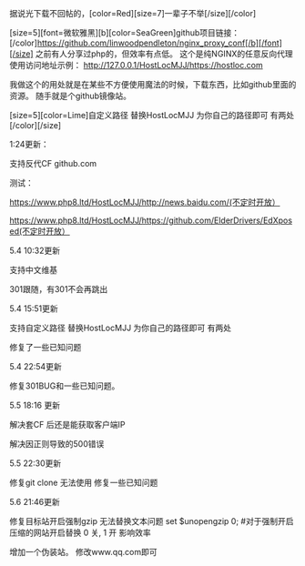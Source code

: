 据说光下载不回帖的，[color=Red][size=7]一辈子不举[/size][/color]

[size=5][font=微软雅黑][b][color=SeaGreen]github项目链接：[/color]https://github.com/linwoodpendleton/nginx_proxy_conf[/b][/font][/size]
之前有人分享过php的，但效率有点低。
这个是纯NGINX的任意反向代理
使用访问地址示例：
http://127.0.0.1/HostLocMJJ/https://hostloc.com

我做这个的用处就是在某些不方便使用魔法的时候，下载东西，比如github里面的资源。
随手就是个github镜像站。



[size=5][color=Lime]自定义路径 替换HostLocMJJ 为你自己的路径即可 有两处[/color][/size]







1:24更新：

支持反代CF github.com

测试：

https://www.php8.ltd/HostLocMJJ/http://news.baidu.com/(不定时开放）

https://www.php8.ltd/HostLocMJJ/https://github.com/ElderDrivers/EdXposed(不定时开放）


5.4 10:32更新

支持中文维基

301跟随，有301不会再跳出



5.4 15:51更新

支持自定义路径 替换HostLocMJJ 为你自己的路径即可 有两处

修复了一些已知问题


5.4 22:54更新

修复301BUG和一些已知问题。


5.5 18:16 更新

解决套CF 后还是能获取客户端IP

解决因正则导致的500错误


5.5 22:30更新 

修复git clone 无法使用 
修复一些已知问题

5.6 21:46更新

修复目标站开启强制gzip 无法替换文本问题   set $unopengzip 0; #对于强制开启压缩的网站开启替换 0 关, 1 开 影响效率



增加一个伪装站。 修改www.qq.com即可

